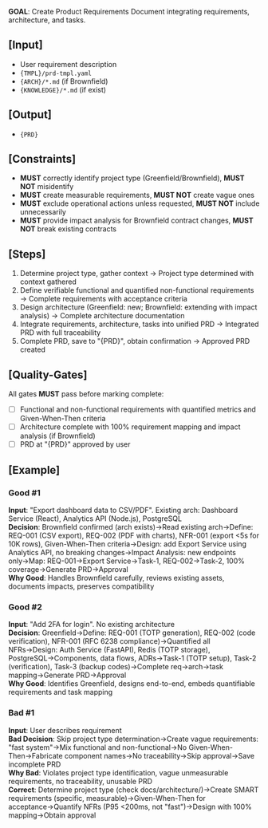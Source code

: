 **GOAL**: Create Product Requirements Document integrating requirements, architecture, and tasks.

## [Input]
- User requirement description
- `{TMPL}/prd-tmpl.yaml`
- `{ARCH}/*.md` (if Brownfield)
- `{KNOWLEDGE}/*.md` (if exist)

## [Output]
- `{PRD}`

## [Constraints]
- **MUST** correctly identify project type (Greenfield/Brownfield), **MUST NOT** misidentify
- **MUST** create measurable requirements, **MUST NOT** create vague ones
- **MUST** exclude operational actions unless requested, **MUST NOT** include unnecessarily
- **MUST** provide impact analysis for Brownfield contract changes, **MUST NOT** break existing contracts

## [Steps]
1. Determine project type, gather context → Project type determined with context gathered
2. Define verifiable functional and quantified non-functional requirements → Complete requirements with acceptance criteria
3. Design architecture (Greenfield: new; Brownfield: extending with impact analysis) → Complete architecture documentation
4. Integrate requirements, architecture, tasks into unified PRD → Integrated PRD with full traceability
5. Complete PRD, save to "{PRD}", obtain confirmation → Approved PRD created

## [Quality-Gates]
All gates **MUST** pass before marking complete:
- [ ] Functional and non-functional requirements with quantified metrics and Given-When-Then criteria
- [ ] Architecture complete with 100% requirement mapping and impact analysis (if Brownfield)
- [ ] PRD at "{PRD}" approved by user

## [Example]

### Good #1
**Input**: "Export dashboard data to CSV/PDF". Existing arch: Dashboard Service (React), Analytics API (Node.js), PostgreSQL  
**Decision**: Brownfield confirmed (arch exists)→Read existing arch→Define: REQ-001 (CSV export), REQ-002 (PDF with charts), NFR-001 (export <5s for 10K rows), Given-When-Then criteria→Design: add Export Service using Analytics API, no breaking changes→Impact Analysis: new endpoints only→Map: REQ-001→Export Service→Task-1, REQ-002→Task-2, 100% coverage→Generate PRD→Approval  
**Why Good**: Handles Brownfield carefully, reviews existing assets, documents impacts, preserves compatibility

### Good #2
**Input**: "Add 2FA for login". No existing architecture  
**Decision**: Greenfield→Define: REQ-001 (TOTP generation), REQ-002 (code verification), NFR-001 (RFC 6238 compliance)→Quantified all NFRs→Design: Auth Service (FastAPI), Redis (TOTP storage), PostgreSQL→Components, data flows, ADRs→Task-1 (TOTP setup), Task-2 (verification), Task-3 (backup codes)→Complete req→arch→task mapping→Generate PRD→Approval  
**Why Good**: Identifies Greenfield, designs end-to-end, embeds quantifiable requirements and task mapping

### Bad #1
**Input**: User describes requirement  
**Bad Decision**: Skip project type determination→Create vague requirements: "fast system"→Mix functional and non-functional→No Given-When-Then→Fabricate component names→No traceability→Skip approval→Save incomplete PRD  
**Why Bad**: Violates project type identification, vague unmeasurable requirements, no traceability, unusable PRD  
**Correct**: Determine project type (check docs/architecture/)→Create SMART requirements (specific, measurable)→Given-When-Then for acceptance→Quantify NFRs (P95 <200ms, not "fast")→Design with 100% mapping→Obtain approval
